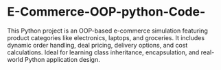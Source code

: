 # E-Commerce-OOP-python-Code-
 This Python project is an OOP-based e-commerce simulation featuring product categories like electronics, laptops, and groceries. It includes dynamic order handling, deal pricing, delivery options, and cost calculations. Ideal for learning class inheritance, encapsulation, and real-world Python application design.
